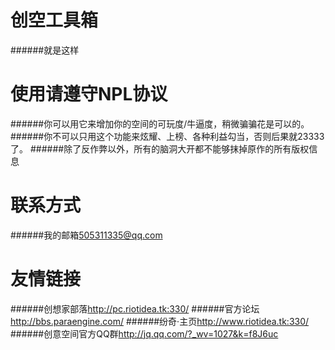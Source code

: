 创空工具箱
=======
######就是这样

使用请遵守NPL协议
=======
######你可以用它来增加你的空间的可玩度/牛逼度，稍微骗骗花是可以的。
######你不可以只用这个功能来炫耀、上榜、各种利益勾当，否则后果就23333了。
######除了反作弊以外，所有的脑洞大开都不能够抹掉原作的所有版权信息

联系方式
=======
######我的邮箱<505311335@qq.com>

友情链接
=======
######创想家部落<http://pc.riotidea.tk:330/>
######官方论坛<http://bbs.paraengine.com/>
######纷奇·主页<http://www.riotidea.tk:330/>
######创意空间官方QQ群<http://jq.qq.com/?_wv=1027&k=f8J6uc>